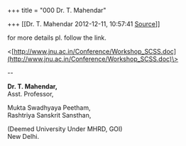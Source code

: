 +++
title = "000 Dr. T. Mahendar"

+++
[[Dr. T. Mahendar	2012-12-11, 10:57:41 [Source](https://groups.google.com/g/bvparishat/c/j71B_TxK-C0)]]



for more details pl. follow the link.

\<[http://www.jnu.ac.in/Conference/Workshop_SCSS.doc](http://www.jnu.ac.in/Conference/Workshop_SCSS.doc)\>  

  

--  

**Dr. T. Mahendar,**  
    Asst. Professor,

Mukta Swadhyaya Peetham,  
Rashtriya Sanskrit Sansthan,

(Deemed University Under MHRD, GOI)  
New Delhi.

  

